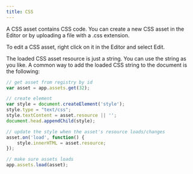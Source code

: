 ```yaml
---
title: CSS
---
```


A CSS asset contains CSS code. You can create a new CSS asset in the Editor or by uploading a file with a .css extension.

To edit a CSS asset, right click on it in the Editor and select Edit.

The loaded CSS asset resource is just a string. You can use the string as you like. A common way to add the loaded CSS string to the document is the following:

```javascript
// get asset from registry by id
var asset = app.assets.get(32);

// create element
var style = document.createElement('style');
style.type = "text/css";
style.textContent = asset.resource || '';
document.head.appendChild(style);

// update the style when the asset's resource loads/changes
asset.on('load', function() {
    style.innerHTML = asset.resource;
});

// make sure assets loads
app.assets.load(asset);
```

